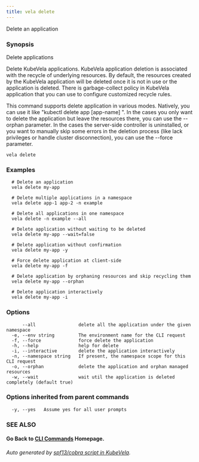 ```yaml
---
title: vela delete
---
```


Delete an application

### Synopsis

Delete applications

 Delete KubeVela applications. KubeVela application deletion is associated with the recycle of underlying resources. By default, the resources created by the KubeVela application will be deleted once it is not in use or the application is deleted. There is garbage-collect policy in KubeVela application that you can use to configure customized recycle rules.

 This command supports delete application in various modes. Natively, you can use it like "kubectl delete app [app-name] ". In the cases you only want to delete the application but leave the resources there, you can use the --orphan parameter. In the cases the server-side controller is uninstalled, or you want to manually skip some errors in the deletion process (like lack privileges or handle cluster disconnection), you can use the --force parameter.

```
vela delete
```

### Examples

```
  # Delete an application
  vela delete my-app
  
  # Delete multiple applications in a namespace
  vela delete app-1 app-2 -n example
  
  # Delete all applications in one namespace
  vela delete -n example --all
  
  # Delete application without waiting to be deleted
  vela delete my-app --wait=false
  
  # Delete application without confirmation
  vela delete my-app -y
  
  # Force delete application at client-side
  vela delete my-app -f
  
  # Delete application by orphaning resources and skip recycling them
  vela delete my-app --orphan
  
  # Delete application interactively
  vela delete my-app -i
```

### Options

```
      --all                delete all the application under the given namespace
  -e, --env string         The environment name for the CLI request
  -f, --force              force delete the application
  -h, --help               help for delete
  -i, --interactive        delete the application interactively
  -n, --namespace string   If present, the namespace scope for this CLI request
  -o, --orphan             delete the application and orphan managed resources
  -w, --wait               wait util the application is deleted completely (default true)
```

### Options inherited from parent commands

```
  -y, --yes   Assume yes for all user prompts
```

### SEE ALSO



#### Go Back to [CLI Commands](vela.md) Homepage.


###### Auto generated by [spf13/cobra script in KubeVela](https://github.com/kubevela/kubevela/tree/master/hack/docgen).
